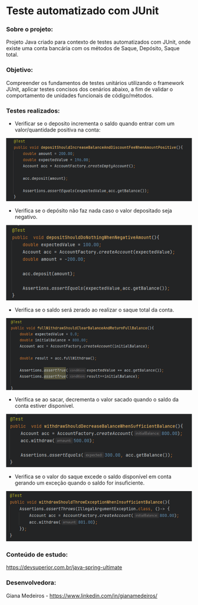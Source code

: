 # Teste automatizado com JUnit

### Sobre o projeto:

Projeto Java criado para contexto de testes automatizados com JUnit, onde existe uma conta bancária com os métodos de Saque, Depósito, Saque total.

### Objetivo:

Compreender os fundamentos de testes unitários utilizando o framework JUnit, aplicar testes concisos dos cenários abaixo, a fim de validar o comportamento de unidades funcionais de código/métodos.

### Testes realizados:

- Verificar se o deposito incrementa o saldo quando entrar com um valor/quantidade positiva na conta:

![img.png](img.png)

- Verifica se o depósito não faz nada caso o valor depositado seja negativo.

![img_1.png](img_1.png)

- Verifica se o saldo será zerado ao realizar o saque total da conta.

![img_2.png](img_2.png)

- Verifica se ao sacar, decrementa o valor sacado  quando o saldo da conta estiver disponível.

![img_3.png](img_3.png)

- Verifica se o valor do saque excede o saldo disponível em conta gerando um exceção quando o saldo for insuficiente.

![img_5.png](img_5.png)


### Conteúdo de estudo:

https://devsuperior.com.br/java-spring-ultimate

### Desenvolvedora:

Giana Medeiros - https://www.linkedin.com/in/gianamedeiros/
